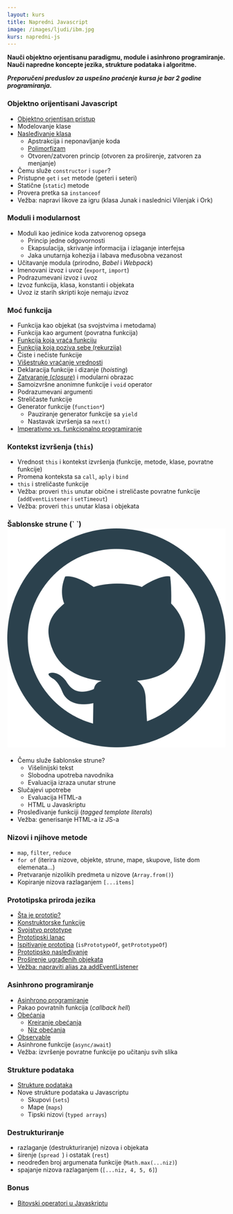 ```yaml
---
layout: kurs
title: Napredni Javascript
image: /images/ljudi/ibm.jpg
kurs: napredni-js
---
```


**Nauči objektno orjentisanu paradigmu, module i asinhrono programiranje. Nauči napredne koncepte jezika, strukture podataka i algoritme.**

***Preporučeni preduslov za uspešno praćenje kursa je bar 2 godine programiranja.***

<!-- <a href="/prijava?kurs=5" class="btn float-right">Prijavi se</a> -->

### Objektno orijentisani Javascript

- [Objektno orjentisan pristup](/objektno-orijentisano-programiranje)
- Modelovanje klase
- [Nasleđivanje klasa](/nasledjivanje-klasa)
  - Apstrakcija i neponavljanje koda
  - [Polimorfizam](/polimorfizam)
  - Otvoren/zatvoren princip (otvoren za proširenje, zatvoren za menjanje)
- Čemu služe `constructor` i `super`?
- Pristupne `get` i `set` metode (geteri i seteri)
- Statične (`static`) metode
- Provera pretka sa `instanceof`
- Vežba: napravi likove za igru (klasa Junak i naslednici Vilenjak i Ork)

### Moduli i modularnost

- Moduli kao jedinice koda zatvorenog opsega
  - Princip jedne odgovornosti
  - Ekapsulacija, skrivanje informacija i izlaganje interfejsa
  - Jaka unutarnja kohezija i labava međusobna vezanost
- Učitavanje modula (prirodno, *Babel* i *Webpack*)
- Imenovani izvoz i uvoz (`export`, `import`)
- Podrazumevani izvoz i uvoz
- Izvoz funkcija, klasa, konstanti i objekata
- Uvoz iz starih skripti koje nemaju izvoz

### Moć funkcija
- Funkcija kao objekat (sa svojstvima i metodama)
- Funkcija kao argument (povratna funkcija)
- [Funkcija koja vraća funkciju](/javascript-zatvaranje#funkcija-koja-vraća-funkciju)
- [Funkcija koja poziva sebe (rekurzija)](/rekurzija)
- Čiste i nečiste funkcije
- [Višestruko vraćanje vrednosti](/visestruko-vracanje-vrednosti)
- Deklaracija funkcije i dizanje (_hoisting_)
- [Zatvaranje (_closure_)](/javascript-zatvaranje) i modularni obrazac
- Samoizvršne anonimne funkcije i `void` operator
- Podrazumevani argumenti
- Streličaste funkcije
- Generator funkcije (`function*`)
  - Pauziranje generator funkcije sa `yield`
  - Nastavak izvršenja sa `next()`
- [Imperativno vs. funkcionalno programiranje](/imperativno-vs-funkcionalno-programiranje)

### Kontekst izvršenja (`this`)
- Vrednost `this` i kontekst izvršenja (funkcije, metode, klase, povratne funkcije)
- Promena konteksta sa `call`, `aply` i `bind`
- `this` i streličaste funkcije
- Vežba: proveri `this` unutar obične i streličaste povratne funkcije (`addEventListener` i `setTimeout`)
- Vežba: proveri `this` unutar klasa i objekata

### Šablonske strune (\` \`) [<img src="/images/ikonice/github.svg" class="ikonica-veca">](https://github.com/skolakoda/ucimo-sablonske-strune)

- Čemu služe šablonske strune?
  - Višelinijski tekst
  - Slobodna upotreba navodnika
  - Evaluacija izraza unutar strune
- Slučajevi upotrebe
  - Evaluacija HTML-a
  - HTML u Javaskriptu
- Prosleđivanje funkciji (*tagged template literals*)
- Vežba: generisanje HTML-a iz JS-a

### Nizovi i njihove metode
- `map`, `filter`, `reduce`
- `for of` (iterira nizove, objekte, strune, mape, skupove, liste dom elemenata...)
- Pretvaranje nizolikih predmeta u nizove (`Array.from()`)
- Kopiranje nizova razlaganjem `[...items]`

### Prototipska priroda jezika

- [Šta je prototip?](/javascript-prototip)
- [Konstruktorske funkcije](/konstruktor-funkcije)
- [Svojstvo prototype](/svojstvo-prototype)
- [Prototipski lanac](/prototipski-lanac)
- [Ispitivanje prototipa](/ispitivanje-prototipa) (`isPrototypeOf`, `getPrototypeOf`)
- [Prototipsko nasleđivanje](/prototipsko-nasledjivanje)
- [Proširenje ugrađenih objekata](/prosirenje-ugradjenih-objekata)
- [Vežba: napraviti alias za addEventListener](/vezba-alijas-za-dodavanje-dogadjaja)

### Asinhrono programiranje

- [Asinhrono programiranje](/asinhrono-programiranje)
- Pakao povratnih funkcija (*callback hell*)
- [Obećanja](/obecanja)
  - [Kreiranje obećanja](/kreiranje-obecanja)
  - [Niz obećanja](/niz-obecanja)
- [Observable](https://jsbin.com/pitaxuv/edit?js,console)
- Asinhrone funkcije (`async/await`)
- Vežba: izvršenje povratne funkcije po učitanju svih slika

### Strukture podataka
- [Strukture podataka](/strukture-podataka)
- Nove strukture podataka u Javascriptu
  - Skupovi (`sets`)
  - Mape (`maps`)
  - Tipski nizovi (`typed arrays`)

### Destrukturiranje
- razlaganje (destrukturiranje) nizova i objekata
- širenje (`spread `) i ostatak (`rest`)
- neodređen broj argumenata funkcije (`Math.max(...niz)`)
- spajanje nizova razlaganjem (`[...niz, 4, 5, 6]`)

### Bonus

- [Bitovski operatori u Javaskriptu](/bitovni-operatori-javaskript)
